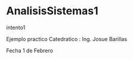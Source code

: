 # AnalisisSistemas1
intento1


Ejemplo practico 
Catedratico : Ing. Josue Barillas


Fecha 1 de Febrero

